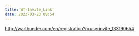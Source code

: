 ```yaml
---
title: WT-Invite_Link'
date: 2023-03-23 09:54
---
```

http://warthunder.com/en/registration?r=userinvite_133190654
